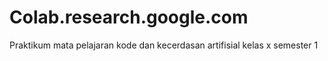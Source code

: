 # Colab.research.google.com
Praktikum mata pelajaran kode dan kecerdasan artifisial kelas x semester 1
